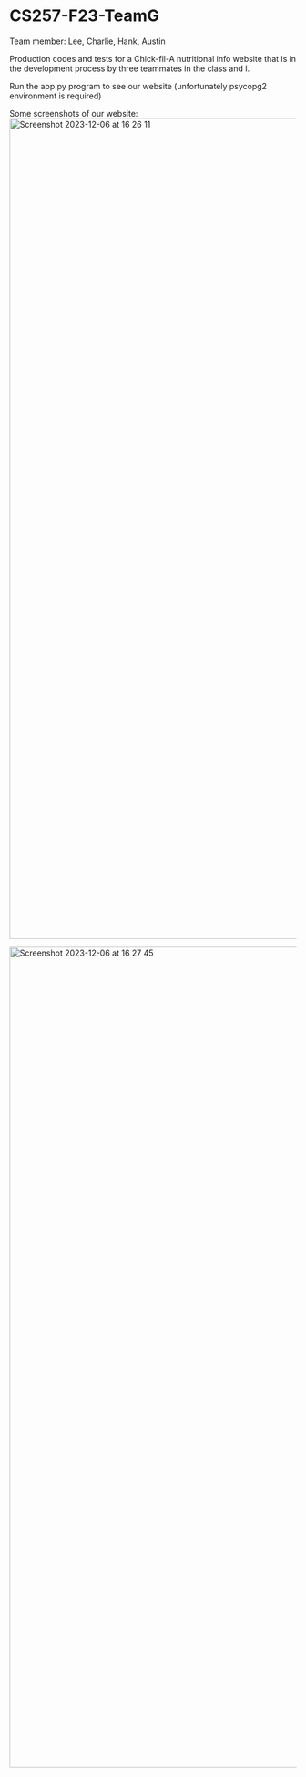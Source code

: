 # CS257-F23-TeamG
Team member: Lee, Charlie, Hank, Austin

Production codes and tests for a Chick-fil-A nutritional info website that is in the development process by three teammates in the class and I. 

Run the app.py program to see our website (unfortunately psycopg2 environment is required)

Some screenshots of our website:
<img width="1440" alt="Screenshot 2023-12-06 at 16 26 11" src="https://github.com/jasonli2004/Xiaojia_Li/assets/144648942/14f640b9-5fd9-4ce6-b37c-1f4ffb0c5260">

<img width="1440" alt="Screenshot 2023-12-06 at 16 27 45" src="https://github.com/jasonli2004/Xiaojia_Li/assets/144648942/55490e7c-cbb6-4240-bdf7-c39940847e5d">
